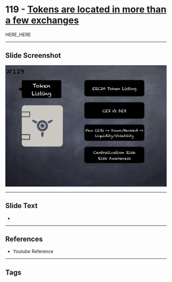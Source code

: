 # 119 - [Tokens are located in more than a few exchanges](Tokens%20are%20located%20in%20more%20than%20a%20few%20exchanges.md)

HERE_HERE

___
## Slide Screenshot
![0119.png](../../images/pitfalls_and_best_practices201/119.png)
___
## Slide Text
- 
___
## References
- Youtube Reference
___
## Tags